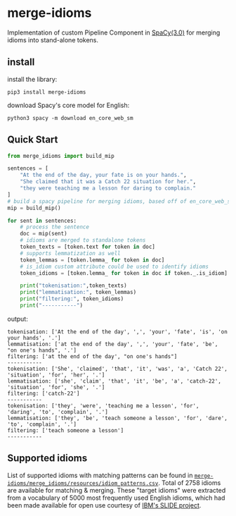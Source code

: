 # merge-idioms

Implementation of custom Pipeline Component in [SpaCy(3.0)](https://nightly.spacy.io) for merging idioms into stand-alone tokens.

## install

install the library:
```
pip3 install merge-idioms
```
download Spacy's core model for English:
```
python3 spacy -m download en_core_web_sm
```

## Quick Start
```python
from merge_idioms import build_mip

sentences = [
    "At the end of the day, your fate is on your hands.",
    "She claimed that it was a Catch 22 situation for her.",
    "they were teaching me a lesson for daring to complain."
]
# build a spacy pipeline for merging idioms, based off of en_core_web_sm model
mip = build_mip()

for sent in sentences:
    # process the sentence
    doc = mip(sent)
    # idioms are merged to standalone tokens
    token_texts = [token.text for token in doc]
    # supports lemmatization as well
    token_lemmas = [token.lemma_ for token in doc]
    # is_idiom custom attribute could be used to identify idioms
    token_idioms = [token.lemma_ for token in doc if token._.is_idiom]

    print("tokenisation:",token_texts)
    print("lemmatisation:", token_lemmas)
    print("filtering:", token_idioms)
    print("-----------")

```
output:
```
tokenisation: ['At the end of the day', ',', 'your', 'fate', 'is', 'on your hands', '.']
lemmatisation: ['at the end of the day', ',', 'your', 'fate', 'be', "on one's hands", '.']
filtering: ['at the end of the day', "on one's hands"]
-----------
tokenisation: ['She', 'claimed', 'that', 'it', 'was', 'a', 'Catch 22', 'situation', 'for', 'her', '.']
lemmatisation: ['she', 'claim', 'that', 'it', 'be', 'a', 'catch-22', 'situation', 'for', 'she', '.']
filtering: ['catch-22']
-----------
tokenisation: ['they', 'were', 'teaching me a lesson', 'for', 'daring', 'to', 'complain', '.']
lemmatisation: ['they', 'be', 'teach someone a lesson', 'for', 'dare', 'to', 'complain', '.']
filtering: ['teach someone a lesson']
-----------
```

## Supported idioms
List of supported idioms with matching patterns can be found in [`merge-idioms/merge_idioms/resources/idiom_patterns.csv`](https://github.com/eubinecto/merge-idioms/blob/main/merge_idioms/resources/idiom_patterns.csv). Total of 2758 idioms are available for
matching & merging. These "target idioms" were extracted from a vocabulary of 5000 most 
frequently used English idioms, which had been made available for open use courtesy of [IBM's SLIDE project](https://developer.ibm.com/exchanges/data/all/sentiment-lexicon-of-idiomatic-expressions/). 
